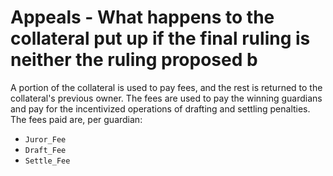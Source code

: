 # Appeals - What happens to the collateral put up if the final ruling is neither the ruling proposed b

A portion of the collateral is used to pay fees, and the rest is returned to the collateral's previous owner. The fees are used to pay the winning guardians and pay for the incentivized operations of drafting and settling penalties. The fees paid are, per guardian:

* `Juror_Fee`
* `Draft_Fee`
* `Settle_Fee`
